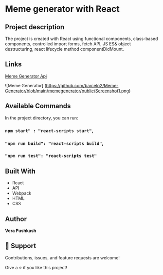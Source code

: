 # Meme generator with React

## Project description
The project is created with React using functional components, class-based components, controlled import forms, fetch API, JS ES& object destructuring, react lifecycle method componentDidMount. 

## Links
[Meme Generator Api](https://imgflip.com/api)

![Meme Generator] (https://github.com/barcelo2/Meme-Generator/blob/main/memegenerator/public/Screenshot1.png)


## Available Commands

In the project directory, you can run:

### `npm start" : "react-scripts start"`,

### `"npm run build": "react-scripts build"`,


### `"npm run test": "react-scripts test"`


## Built With

- React
- API
- Webpack
- HTML 
- CSS

## Author

**Vera Pushkash**

## 🤝 Support

Contributions, issues, and feature requests are welcome!

Give a ⭐️ if you like this project!
